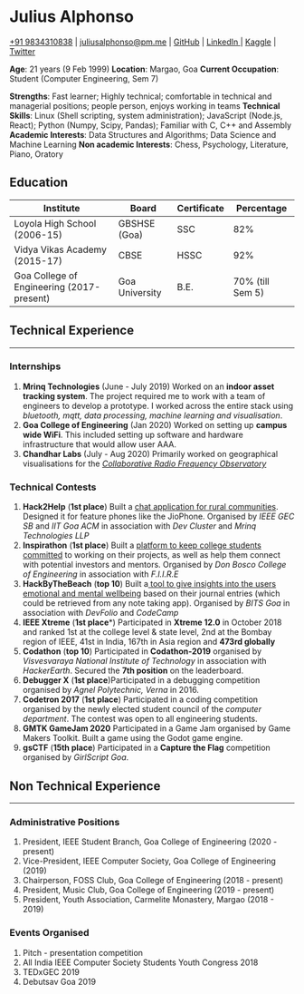 # Julius Alphonso

[+91 9834310838](http://wa.me/+919834310838) | [juliusalphonso@pm.me](mailto:juliusalphonso@pme.me) | [GitHub](https://github.com/JadeMaveric) | [LinkedIn ](https://www.linkedin.com/in/JuliusAlphonso/)| [Kaggle](https://www.kaggle.com/juliusalphonso) | [Twitter](https://twitter.com/JuliusAlphonso)

**Age**: 21 years (9 Feb 1999)
**Location**: Margao, Goa
**Current Occupation**: Student (Computer Engineering, Sem 7)

**Strengths**: Fast learner; Highly technical; comfortable in technical and managerial positions; people person, enjoys working in teams
**Technical Skills**: Linux (Shell scripting, system administration); JavaScript (Node.js, React); Python (Numpy, Scipy, Pandas); Familiar with C, C++ and Assembly 
**Academic Interests**: Data Structures and Algorithms; Data Science and Machine Learning
**Non academic Interests**: Chess, Psychology, Literature, Piano, Oratory

## **Education**

| **Institute**                             | **Board**      | **Certificate** | **Percentage**   |
| ----------------------------------------- | -------------- | --------------- | ---------------- |
| Loyola High School (2006-15)              | GBSHSE (Goa)   | SSC             | 82%              |
| Vidya Vikas Academy (2015-17)             | CBSE           | HSSC            | 92%              |
| Goa College of Engineering (2017-present) | Goa University | B.E.            | 70% (till Sem 5) |

## **Technical Experience**



------



### **Internships**

1. **Mrinq Technologies** (June - July 2019) Worked on an **indoor asset tracking system**. The project required me to work with a team of engineers to develop a prototype. I worked across the entire stack using *bluetooth, mqtt, data processing, machine learning and visualisation*.
2. **Goa College of Engineering** (Jan 2020) Worked on setting up **campus wide WiFi**. This included setting up software and hardware infrastructure that would allow user AAA.
3. **Chandhar Labs** (July - Aug 2020) Primarily worked on geographical visualisations for the [*Collaborative Radio Frequency Observatory*](https://www.crfo.org/)

### **Technical Contests**

1. **Hack2Help** (**1st place**) Built a [chat application for rural communities](https://github.com/JadeMaveric/MessageBoard). Designed it for feature phones like the JioPhone. Organised by *IEEE GEC SB* and *IIT Goa ACM* in association with *Dev Cluster* and *Mrinq Technologies LLP*
2. **Inspirathon** (**1st place**) Built a [platform to keep college students committed](https://github.com/JadeMaveric/CollegeVenturers) to working on their projects, as well as help them connect with potential investors and mentors. Organised by *Don Bosco College of Engineering* in association with *F.I.I.R.E*
3. **HackByTheBeach** (**top 10**) Built a[ tool to give insights into the users emotional and mental wellbeing](https://github.com/JadeMaveric/HackByTheBeach) based on their journal entries (which could be retrieved from any note taking app). Organised by *BITS Goa* in association with *DevFolio* and *CodeCamp*
4. **IEEE Xtreme** (**1st place***) Participated in **Xtreme 12.0** in October 2018 and ranked 1st at the college level & state level, 2nd at the Bombay region of IEEE, 41st in India, 167th in Asia region and **473rd globally**
5. **Codathon** (**top 10**) Participated in **Codathon-2019** organised by *Visvesvaraya National Institute of Technology* in association with *HackerEarth*. Secured the **7th position** on the leaderboard.
6. **Debugger X** (**1st place**)Participated in a debugging competition organised by *Agnel Polytechnic, Verna* in 2016.
7. **Codetron 2017** (**1st place**) Participated in a coding competition organised by the newly elected student council of the *computer department*. The contest was open to all engineering students.
8. **GMTK GameJam 2020** Participated in a Game Jam organised by Game Makers Toolkit. Built a game using the Godot game engine.
9. **gsCTF** (**15th place**) Participated in a **Capture the Flag** competition organised by *GirlScript Goa*.

## **Non Technical Experience**



------



### **Administrative Positions**

1. President, IEEE Student Branch, Goa College of Engineering (2020 - present)
2. Vice-President, IEEE Computer Society, Goa College of Engineering (2019)
3. Chairperson, FOSS Club, Goa College of Engineering (2018 - present)
4. President, Music Club, Goa College of Engineering (2019 - present)
5. President, Youth Association, Carmelite Monastery, Margao (2018 - 2019)

### **Events Organised**

1. Pitch - presentation competition
2. All India IEEE Computer Society Students Youth Congress 2018
3. TEDxGEC 2019
4. Debutsav Goa 2019
